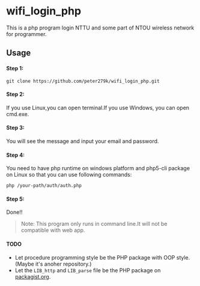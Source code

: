 # wifi_login_php
This is a php program login NTTU and some part of NTOU wireless network for programmer.

## Usage

#### Step 1:
    git clone https://github.com/peter279k/wifi_login_php.git

#### Step 2:
If you use Linux,you can open terminal.If you use Windows, you can open cmd.exe.

#### Step 3:
You will see the message and input your email and password.

#### Step 4:
You need to have php runtime on windows platform and php5-cli package on Linux so that you can use following commands:

    php /your-path/auth/auth.php

#### Step 5:
Done!!

> Note: This program only runs in command line.It will not be compatible with web app.

#### TODO

- Let procedure programming style be the PHP package with OOP style. (Maybe it's anoher repository.)
- Let the `LIB_http` and `LIB_parse` file be the PHP package on [packagist.org](https://packagist.org).
